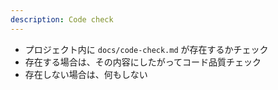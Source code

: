 ```yaml
---
description: Code check
---
```


- プロジェクト内に `docs/code-check.md` が存在するかチェック
- 存在する場合は、その内容にしたがってコード品質チェック
- 存在しない場合は、何もしない
